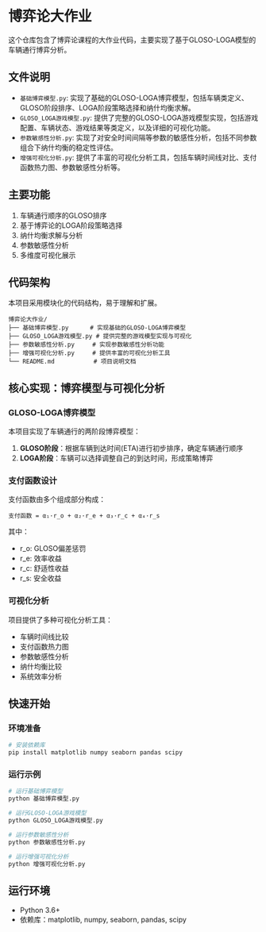 # 博弈论大作业

这个仓库包含了博弈论课程的大作业代码，主要实现了基于GLOSO-LOGA模型的车辆通行博弈分析。

## 文件说明

- `基础博弈模型.py`: 实现了基础的GLOSO-LOGA博弈模型，包括车辆类定义、GLOSO阶段排序、LOGA阶段策略选择和纳什均衡求解。
- `GLOSO_LOGA游戏模型.py`: 提供了完整的GLOSO-LOGA游戏模型实现，包括游戏配置、车辆状态、游戏结果等类定义，以及详细的可视化功能。
- `参数敏感性分析.py`: 实现了对安全时间间隔等参数的敏感性分析，包括不同参数组合下纳什均衡的稳定性评估。
- `增强可视化分析.py`: 提供了丰富的可视化分析工具，包括车辆时间线对比、支付函数热力图、参数敏感性分析等。

## 主要功能

1. 车辆通行顺序的GLOSO排序
2. 基于博弈论的LOGA阶段策略选择
3. 纳什均衡求解与分析
4. 参数敏感性分析
5. 多维度可视化展示

## 代码架构

本项目采用模块化的代码结构，易于理解和扩展。

```
博弈论大作业/
├── 基础博弈模型.py      # 实现基础的GLOSO-LOGA博弈模型
├── GLOSO_LOGA游戏模型.py # 提供完整的游戏模型实现与可视化
├── 参数敏感性分析.py     # 实现参数敏感性分析功能
├── 增强可视化分析.py     # 提供丰富的可视化分析工具
└── README.md           # 项目说明文档
```

## 核心实现：博弈模型与可视化分析

### GLOSO-LOGA博弈模型

本项目实现了车辆通行的两阶段博弈模型：

1. **GLOSO阶段**：根据车辆到达时间(ETA)进行初步排序，确定车辆通行顺序
2. **LOGA阶段**：车辆可以选择调整自己的到达时间，形成策略博弈

### 支付函数设计

支付函数由多个组成部分构成：

```
支付函数 = α₁·r_o + α₂·r_e + α₃·r_c + α₄·r_s
```

其中：
- r_o: GLOSO偏差惩罚
- r_e: 效率收益
- r_c: 舒适性收益
- r_s: 安全收益

### 可视化分析

项目提供了多种可视化分析工具：
- 车辆时间线比较
- 支付函数热力图
- 参数敏感性分析
- 纳什均衡比较
- 系统效率分析

## 快速开始

### 环境准备

```bash
# 安装依赖库
pip install matplotlib numpy seaborn pandas scipy
```

### 运行示例

```python
# 运行基础博弈模型
python 基础博弈模型.py

# 运行GLOSO-LOGA游戏模型
python GLOSO_LOGA游戏模型.py

# 运行参数敏感性分析
python 参数敏感性分析.py

# 运行增强可视化分析
python 增强可视化分析.py
```

## 运行环境

- Python 3.6+
- 依赖库：matplotlib, numpy, seaborn, pandas, scipy